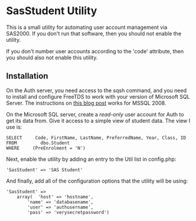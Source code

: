 SasStudent Utility
==================
This is a small utility for automating user account management via SAS2000. If you
don't run that software, then you should not enable the utility.

If you don't number user accounts according to the 'code' attribute, then you should
also not enable this utility.

Installation
------------

On the Auth server, you need access to the sqsh command, and you need to install and configure FreeTDS to work with your version of Microsoft SQL Server. The instructions on [this blog post](http://le-gall.net/pierrick/blog/index.php/2006/09/06/79-how-to-use-linux-as-a-microsoft-sql-server-client) works for MSSQL 2008.

On the Microsoft SQL server, create a _read-only_ user account for Auth to get
its data from. Give it access to a simple view of student data. The view I use is:

    SELECT     Code, FirstName, LastName, PreferredName, Year, Class, ID
    FROM         dbo.Student
    WHERE     (PreEnrolment = 'N')

Next, enable the utility by adding an entry to the Util list in config.php:

    'SasStudent' => 'SAS Student'

And finally, add all of the configuration options that the utility will be using:

    'SasStudent' => 
        array(  'host' => 'hostname',
            'name' => 'databasename',
            'user' => 'authusername',
            'pass' => 'verysecretpassword')


